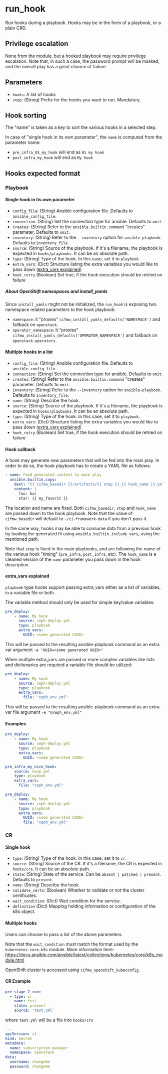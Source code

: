 # run_hook

Run hooks during a playbook. Hooks may be in the form of a playbook, or a
plain CRD.

## Privilege escalation

None from the module, but a hooked playbook may require privilege escalation.
Note that, in such a case, the password prompt will be masked, and the overall
play has a great chance of failure.

## Parameters

* `hooks`: A list of hooks
* `step`: (String) Prefix for the hooks you want to run. Mandatory.

## Hook sorting

The "name" is taken as a key to sort the various hooks in a selected step.

In case of "single hook in its own parameter", the `name` is computed from the parameter
name:

* `pre_infra_01_my_hook` will end as `01 my hook`
* `post_infra_my_hook` will end as `My hook`

## Hooks expected format

### Playbook

#### Single hook in its own parameter

* `config_file`: (String) Ansible configuration file. Defaults to `ansible_config_file`.
* `connection`: (String) Set the connection type for ansible. Defaults to `omit`.
* `creates`: (String) Refer to the `ansible.builtin.command` "creates" parameter. Defaults to `omit`.
* `inventory`: (String) Refer to the `--inventory` option for `ansible-playbook`. Defaults to `inventory_file`.
* `source`: (String) Source of the playbook. If it's a filename, the playbook is expected in `hooks/playbooks`. It can be an absolute path.
* `type`: (String) Type of the hook. In this case, set it to `playbook`.
* `extra_vars`: (Dict) Structure listing the extra variables you would like to pass down ([extra_vars explained](#extra_vars-explained))
* `hook_retry` (Boolean) Set true, if the hook execution should be retried on failure

##### About OpenShift namespaces and install_yamls

Since `install_yamls` might not be initialized, the `run_hook` is exposing two namespace related parameters to the hook playbook:

* `namespace`: it "proxies" `cifmw_install_yamls_defaults['NAMESPACE']` and fallback on `openstack`.
* `operator_namespace`: it "proxies" `cifmw_install_yamls_defaults['OPERATOR_NAMESPACE']` and fallback on `openstack-operators`.

#### Multiple hooks in a list

* `config_file`: (String) Ansible configuration file. Defaults to `ansible_config_file`.
* `connection`: (String) Set the connection type for ansible. Defaults to `omit`.
* `creates`: (String) Refer to the `ansible.builtin.command` "creates" parameter. Defaults to `omit`.
* `inventory`: (String) Refer to the `--inventory` option for `ansible-playbook`. Defaults to `inventory_file`.
* `name`: (String) Describe the hook.
* `source`: (String) Source of the playbook. If it's a filename, the playbook is expected in `hooks/playbooks`. It can be an absolute path.
* `type`: (String) Type of the hook. In this case, set it to `playbook`.
* `extra_vars`: (Dict) Structure listing the extra variables you would like to pass down ([extra_vars explained](#extra_vars-explained))
* `hook_retry` (Boolean) Set true, if the hook execution should be retried on failure

#### Hook callback

A hook may generate new parameters that will be fed into the main play. In order
to do so, the hook playbook has to create a YAML file as follows:

```YAML
- name: Feed generated content to main play
  ansible.builtin.copy:
    dest: "{{ cifmw_basedir }}/artifacts/{{ step }}_{{ hook_name }}.yml"
    content: |
      foo: bar
      star: {{ my_favorit }}
```

The location and name are fixed. Both `cifmw_basedir`, `step` and `hook_name` are passed
down to the hook playbook. Note that the value of `cifmw_basedir` will default
to `~/ci-framework-data` if you don't pass it.

In the same way, hooks may be able to consume data from a previous hook by loading
the generated fil using `ansible.builtin.include_vars`, using the mentioned path.

Note that `step` is fixed in the main playbooks, and are following the name of
the various hook "timing" (`pre_infra`, `post_infra`, etc). The `hook_name` is
a cleaned version of the `name` parameter you pass down in the hook description.

#### extra_vars explained

`playbook` type hooks support passing extra_vars either as a list of variables, in a variable file or both.

The variable method should only be used for simple key/value variables:

```yaml
pre_deploy:
    - name: My hook
      source: ceph-deploy.yml
      type: playbook
      extra_vars:
        UUID: <some generated UUID>
```

This will be passed to the resulting ansible-playbook command as an extra var argument `-e "UUID=<some generated UUID>"`

When multiple extra_vars are passed or more complex variables like lists and dictionaries are required a variable file should be utilized:

```yaml
pre_deploy:
    - name: My hook
      source: ceph-deploy.yml
      type: playbook
      extra_vars:
        file: "ceph_env.yml"
```

This will be passed to the resulting ansible-playbook command as an extra var file argument `-e "@ceph_env.yml"`

#### Examples

```YAML
pre_deploy:
    - name: My hook
      source: ceph-deploy.yml
      type: playbook
      extra_vars:
        UUID: <some generated UUID>

pre_infra_my_nice_hook:
    source: noop.yml
    type: playbook
    extra_vars:
      file: "ceph_env.yml"

pre_deploy:
    - name: My hook
      source: ceph-deploy.yml
      type: playbook
      extra_vars:
        UUID: <some generated UUID>
        file: "ceph_env.yml"
```

### CR

#### Single hook

* `type`: (String) Type of the hook. In this case, set it to `cr`.
* `source`: (String) Source of the CR. If it's a filename, the CR is expected in `hooks/crs`. It can be an absolute path.
* `state`: (String) State of the service. Can be `absent | patched | present`. Defaults to `present`.
* `name`: (String) Describe the hook.
* `validate_certs`: (Boolean) Whether to validate or not the cluster certificates.
* `wait_condition`: (Dict) Wait condition for the service.
* `definition` (Dict) Mapping holding information or configuration of the k8s object.

#### Multiple hooks

Users can choose to pass a list of the above parameters.

Note that the `wait_condition` must match the format used by the
`kubernetes.core.k8s` module. More information here:
https://docs.ansible.com/ansible/latest/collections/kubernetes/core/k8s_module.html

OpenShift cluster is accessed using `cifmw_openshift_kubeconfig`.

#### CR Example

```YAML
pre_stage_2_run:
  - type: cr
    name: test
    state: present
    source: 'test.yml'
```

where `test.yml` will be a file into `hooks/crs`

```YAML
---
apiVersion: v1
kind: Secret
metadata:
  name: subscription-manager
  namespace: openstack
data:
  username: changeme
  password: changeme
```
